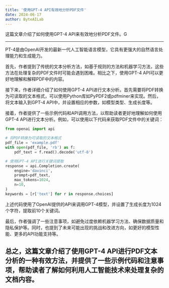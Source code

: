 ```yaml
---
title: '使用GPT-4 API有效地分析PDF文件'
date: 2024-06-17
author: ByteAILab
---
```


这篇文章介绍了如何使用GPT-4 API来有效地分析PDF文件。G

---
PT-4是由OpenAI开发的最新一代人工智能语言模型，它具有更强大的自然语言处理能力和生成能力。

首先，作者提到了传统的文本分析方法，如基于规则的方法和机器学习方法，这些方法在处理复杂的PDF文件时可能会遇到困难。相比之下，使用GPT-4 API可以更好地理解和解释PDF中的内容。

接下来，作者详细介绍了如何使用GPT-4 API进行文本分析。首先需要将PDF转换为可读取的文本格式，可以使用Python库如PyPDF2或pdfminer来实现。然后，将文本输入到GPT-4 API中，并设置相应的参数，如模型类型、生成长度等。

接着，作者提供了一些示例代码和API调用方法，以帮助读者更好地理解如何使用GPT-4 API进行文本分析。例如，可以使用以下代码来获取PDF文件中的关键词：
```python
from openai import api

# 将PDF转换为可读取的文本格式
pdf_file = 'example.pdf'
with open(pdf_file, 'rb') as f:
    pdf_text = f.read().decode('utf-8')

# 使用GPT-4 API进行关键词提取
response = api.Completion.create(
    engine='davinci',
    prompt=pdf_text,
    max_tokens=1024,
    n=10,
)
keywords = [r['text'] for r in response.choices]
```
上述代码使用了OpenAI提供的API来调用GPT-4模型，并设置了生成长度为1024个字符，提取前10个关键词。

最后，作者强调了一些注意事项，如避免过度依赖机器学习方法、确保数据质量和隐私保护等。同时，也提到了未来可能出现的挑战和改进方向，如更好的模型性能、更多的API功能支持等。

总之，这篇文章介绍了使用GPT-4 API进行PDF文本分析的一种有效方法，并提供了一些示例代码和注意事项，帮助读者了解如何利用人工智能技术来处理复杂的文档内容。
---

